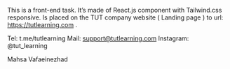 This is a front-end task. 
It’s made of React.js component with Tailwind.css responsive.
Is placed on the TUT company website ( Landing page ) to url: https://tutlearning.com .


Tel: t.me/tutlearning
Mail: support@tutlearning.com
Instagram: @tut_learning

Mahsa Vafaeinezhad
